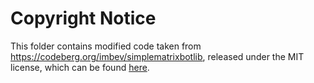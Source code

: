 # Copyright Notice

This folder contains modified code taken from https://codeberg.org/imbev/simplematrixbotlib, released under the MIT license, which can be found [here](https://codeberg.org/imbev/simplematrixbotlib/src/branch/master/LICENSE).